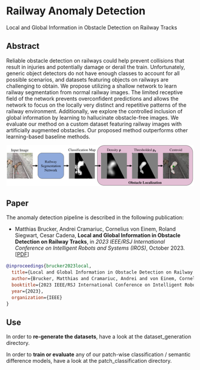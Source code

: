 # Railway Anomaly Detection
Local and Global Information in Obstacle Detection on Railway Tracks


## Abstract

Reliable obstacle detection on railways could help prevent collisions that result in injuries and potentially damage or derail the train. Unfortunately, generic object detectors do not have enough classes to account for all possible scenarios, and datasets featuring objects on railways are challenging to obtain. We propose utilizing a shallow network to learn railway segmentation from normal railway images. The limited receptive field of the network prevents overconfident predictions and allows the network to focus on the locally very distinct and repetitive patterns of the railway environment. Additionally, we explore the controlled inclusion of global information by learning to hallucinate obstacle-free images. We evaluate our method on a custom dataset featuring railway images with artificially augmented obstacles. Our proposed method outperforms other learning-based baseline methods.


![Anomaly detection pipeline overview.](/images/anomaly-direct.png)

## Paper

The anomaly detection pipeline is described in the following publication:

- Matthias Brucker, Andrei Cramariuc, Cornelius von Einem, Roland Siegwart, Cesar Cadena, **Local and Global Information in Obstacle Detection on Railway Tracks**, in _2023 IEEE/RSJ International Conference on Intelligent Robots and Systems (IROS)_, October 2023. [[PDF]([https://arxiv.org/pdf/2102.08145.pdf](https://arxiv.org/abs/2307.15478))]


```bibtex
@inproceedings{brucker2023local,
  title={Local and Global Information in Obstacle Detection on Railway Tracks},
  author={Brucker, Matthias and Cramariuc, Andrei and von Einem, Cornelius and Siegwart, Roland and Cadena, Cesar},
  booktitle={2023 IEEE/RSJ International Conference on Intelligent Robots and Systems (IROS)},
  year={2023},
  organization={IEEE}
}
```

## Use

In order to **re-generate the datasets**, have a look at the dataset_generation directory.

In order to **train or evaluate** any of our patch-wise classification / semantic difference models, have a look at the patch_classification directory.
